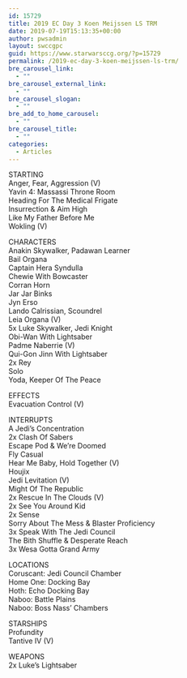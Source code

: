 ```yaml
---
id: 15729
title: 2019 EC Day 3 Koen Meijssen LS TRM
date: 2019-07-19T15:13:35+00:00
author: pwsadmin
layout: swccgpc
guid: https://www.starwarsccg.org/?p=15729
permalink: /2019-ec-day-3-koen-meijssen-ls-trm/
bre_carousel_link:
  - ""
bre_carousel_external_link:
  - ""
bre_carousel_slogan:
  - ""
bre_add_to_home_carousel:
  - ""
bre_carousel_title:
  - ""
categories:
  - Articles
---
```

STARTING  
Anger, Fear, Aggression (V)  
Yavin 4: Massassi Throne Room  
Heading For The Medical Frigate  
Insurrection & Aim High  
Like My Father Before Me  
Wokling (V)

CHARACTERS  
Anakin Skywalker, Padawan Learner  
Bail Organa  
Captain Hera Syndulla  
Chewie With Bowcaster  
Corran Horn  
Jar Jar Binks  
Jyn Erso  
Lando Calrissian, Scoundrel  
Leia Organa (V)  
5x Luke Skywalker, Jedi Knight  
Obi-Wan With Lightsaber  
Padme Naberrie (V)  
Qui-Gon Jinn With Lightsaber  
2x Rey  
Solo  
Yoda, Keeper Of The Peace

EFFECTS  
Evacuation Control (V)

INTERRUPTS  
A Jedi’s Concentration  
2x Clash Of Sabers  
Escape Pod & We’re Doomed  
Fly Casual  
Hear Me Baby, Hold Together (V)  
Houjix  
Jedi Levitation (V)  
Might Of The Republic  
2x Rescue In The Clouds (V)  
2x See You Around Kid  
2x Sense  
Sorry About The Mess & Blaster Proficiency  
3x Speak With The Jedi Council  
The Bith Shuffle & Desperate Reach  
3x Wesa Gotta Grand Army

LOCATIONS  
Coruscant: Jedi Council Chamber  
Home One: Docking Bay  
Hoth: Echo Docking Bay  
Naboo: Battle Plains  
Naboo: Boss Nass’ Chambers

STARSHIPS  
Profundity  
Tantive IV (V)

WEAPONS  
2x Luke’s Lightsaber